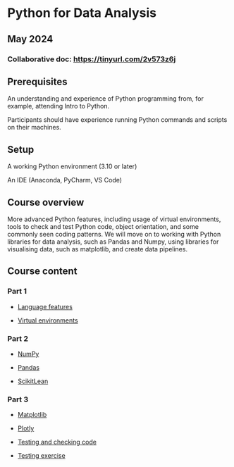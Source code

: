 # Python for Data Analysis

## May 2024

### Collaborative doc: https://tinyurl.com/2v573z6j

## Prerequisites

An understanding and experience of Python programming from, for example, attending Intro to Python. 

Participants should have experience running Python commands and scripts on their machines.

## Setup

A working Python environment (3.10 or later)

An IDE (Anaconda, PyCharm, VS Code)

## Course overview

More advanced Python features, including usage of virtual environments, tools to check and test Python code, object orientation, and some commonly seen coding patterns. We will move on to working with Python libraries for data analysis, such as Pandas and Numpy, using libraries for visualising data, such as matplotlib, and create data pipelines. 

## Course content

### Part 1

* [Language features](../python_for_data_analysis/Python_Language_features.ipynb)

* [Virtual environments](../python_for_data_analysis/Python_Virtual_environments.ipynb)

### Part 2

* [NumPy](../python_for_data_analysis/Python_NumPy.ipynb)

* [Pandas](../python_for_data_analysis/Python_Pandas.ipynb)

* [ScikitLean](../python_for_data_analysis/Python_ScikitLearn.ipynb)

### Part 3

* [Matplotlib]()

* [Plotly]()

* [Testing and checking code](../python_for_data_analysis/Python_Testing.ipynb)

* [Testing exercise](../python_for_data_analysis/Python_Testing_exercise.ipynb)